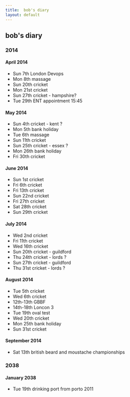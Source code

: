 ```yaml
---
title:  bob's diary
layout: default
---
```

## bob's diary ##

### 2014 ###

#### April 2014 ####

* Sun 7th London Devops
* Mon 8th massage
* Sun 20th cricket
* Mon 21st cricket
* Sun 27th cricket - hampshire?
* Tue 29th ENT appointment 15:45

#### May 2014 ####

* Sun 4th cricket - kent ?
* Mon 5th bank holiday
* Tue 6th massage
* Sun 11th cricket
* Sun 25th cricket - essex ?
* Mon 26th bank holiday
* Fri 30th cricket

#### June 2014 ####

* Sun 1st cricket
* Fri 6th cricket
* Fri 13th cricket
* Sun 22nd cricket
* Fri 27th cricket
* Sat 28th cricket
* Sun 29th cricket

#### July 2014 ####

* Wed 2nd cricket
* Fri 11th cricket
* Wed 16th cricket
* Sun 20th cricket - guildford
* Thu 24th cricket - lords ?
* Sun 27th cricket - guildford
* Thu 31st cricket - lords ?

#### August 2014 ####

* Tue 5th cricket
* Wed 6th cricket
* 12th-13th GBBF
* 14th-18th Loncon 3
* Tue 19th oval test
* Wed 20th cricket
* Mon 25th bank holiday
* Sun 31st cricket

#### September 2014 ####

* Sat 13th british beard and moustache championships


### 2038 ###

#### January 2038 ####

* Tue 19th drinking port from porto 2011

